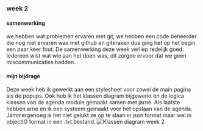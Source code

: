 ### week 2

#### samenwerking

we hebben wat problemen ervaren met git, we hebben een code beheerder
die nog niet ervaren was met github en gitkraken dus ging het op het
begin een paar keer fout. De samenwerking deze week verliep redelijk
goed. Iedereen wist wat wie aan het doen was, dit zorgde ervoor dat we
geen miscommunicaties hadden.

#### mijn bijdrage

Deze week heb ik gewerkt aan een stylesheet voor zowel de main pagina
als de popups. Ook heb ik het klassen diagram bijgewerkt en de logica
klassen van de agenda module gemaakt samen met jarne. Als laatste hebben
arne en ik een systeem gemaakt voor het opslaan van de agenda.
Jammergenoeg is het niet gelukt ze op te slaan in json format maar wel
in objectIO format in een .txt bestand.
![Klassen diagram week 2](../Resources/klassenDiagram_week2.png "Klassen
diagram week 2")